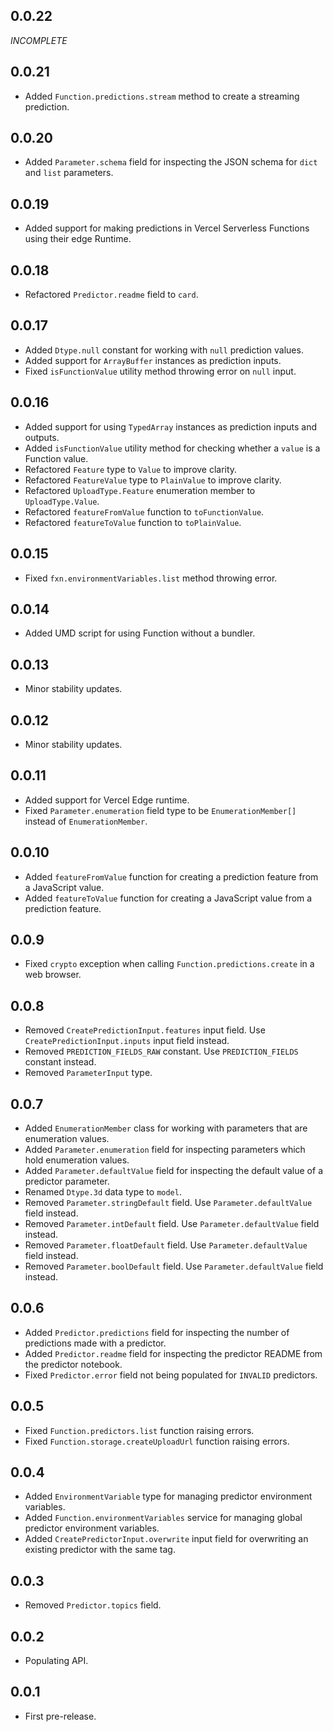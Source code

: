 ## 0.0.22
*INCOMPLETE*

## 0.0.21
+ Added `Function.predictions.stream` method to create a streaming prediction.

## 0.0.20
+ Added `Parameter.schema` field for inspecting the JSON schema for `dict` and `list` parameters.

## 0.0.19
+ Added support for making predictions in Vercel Serverless Functions using their edge Runtime.

## 0.0.18
+ Refactored `Predictor.readme` field to `card`.

## 0.0.17
+ Added `Dtype.null` constant for working with `null` prediction values.
+ Added support for `ArrayBuffer` instances as prediction inputs.
+ Fixed `isFunctionValue` utility method throwing error on `null` input.

## 0.0.16
+ Added support for using `TypedArray` instances as prediction inputs and outputs.
+ Added `isFunctionValue` utility method for checking whether a `value` is a Function value.
+ Refactored `Feature` type to `Value` to improve clarity.
+ Refactored `FeatureValue` type to `PlainValue` to improve clarity.
+ Refactored `UploadType.Feature` enumeration member to `UploadType.Value`.
+ Refactored `featureFromValue` function to `toFunctionValue`.
+ Refactored `featureToValue` function to `toPlainValue`.

## 0.0.15
+ Fixed `fxn.environmentVariables.list` method throwing error.

## 0.0.14
+ Added UMD script for using Function without a bundler.

## 0.0.13
+ Minor stability updates.

## 0.0.12
+ Minor stability updates.

## 0.0.11
+ Added support for Vercel Edge runtime.
+ Fixed `Parameter.enumeration` field type to be `EnumerationMember[]` instead of `EnumerationMember`.

## 0.0.10
+ Added `featureFromValue` function for creating a prediction feature from a JavaScript value.
+ Added `featureToValue` function for creating a JavaScript value from a prediction feature.

## 0.0.9
+ Fixed `crypto` exception when calling `Function.predictions.create` in a web browser.

## 0.0.8
+ Removed `CreatePredictionInput.features` input field. Use `CreatePredictionInput.inputs` input field instead.
+ Removed `PREDICTION_FIELDS_RAW` constant. Use `PREDICTION_FIELDS` constant instead.
+ Removed `ParameterInput` type.

## 0.0.7
+ Added `EnumerationMember` class for working with parameters that are enumeration values.
+ Added `Parameter.enumeration` field for inspecting parameters which hold enumeration values.
+ Added `Parameter.defaultValue` field for inspecting the default value of a predictor parameter.
+ Renamed `Dtype.3d` data type to `model`.
+ Removed `Parameter.stringDefault` field. Use `Parameter.defaultValue` field instead.
+ Removed `Parameter.intDefault` field. Use `Parameter.defaultValue` field instead.
+ Removed `Parameter.floatDefault` field. Use `Parameter.defaultValue` field instead.
+ Removed `Parameter.boolDefault` field. Use `Parameter.defaultValue` field instead.

## 0.0.6
+ Added `Predictor.predictions` field for inspecting the number of predictions made with a predictor.
+ Added `Predictor.readme` field for inspecting the predictor README from the predictor notebook.
+ Fixed `Predictor.error` field not being populated for `INVALID` predictors.

## 0.0.5
+ Fixed `Function.predictors.list` function raising errors.
+ Fixed `Function.storage.createUploadUrl` function raising errors.

## 0.0.4
+ Added `EnvironmentVariable` type for managing predictor environment variables.
+ Added `Function.environmentVariables` service for managing global predictor environment variables.
+ Added `CreatePredictorInput.overwrite` input field for overwriting an existing predictor with the same tag.

## 0.0.3
+ Removed `Predictor.topics` field.

## 0.0.2
+ Populating API.

## 0.0.1
+ First pre-release.